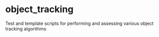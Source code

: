 # object_tracking
Test and template scripts for performing and assessing various object tracking algorithms
